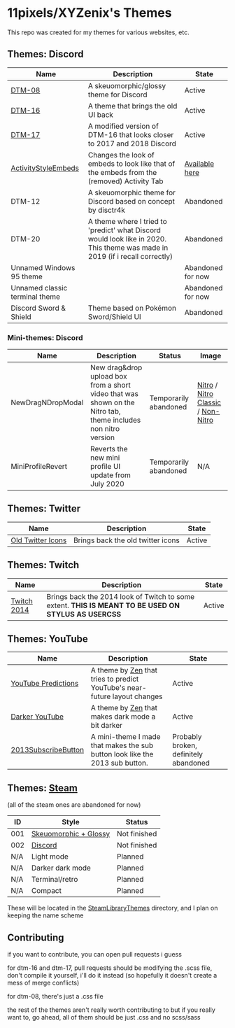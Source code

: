 # 11pixels/XYZenix's Themes

This repo was created for my themes for various websites, etc.

## Themes: Discord

Name | Description  | State
-----|--------------|------
[DTM-08](https://github.com/XYZenix/DTM-08) | A skeuomorphic/glossy theme for Discord | Active
[DTM-16](https://github.com/XYZenix/DTM-16) | A theme that brings the old UI back | Active
[DTM-17](https://github.com/XYZenix/DTM-17) | A modified version of DTM-16 that looks closer to 2017 and 2018 Discord | Active
[ActivityStyleEmbeds](https://github.com/XYZenix/ActivityStyleEmbeds) | Changes the look of embeds to look like that of the embeds from the (removed) Activity Tab | [Available here](https://github.com/XYZenix/ActivityStyleEmbeds)
DTM-12 | A skeuomorphic theme for Discord based on concept by disctr4k | Abandoned
DTM-20 | A theme where I tried to 'predict' what Discord would look like in 2020. This theme was made in 2019 (if i recall correctly) | Abandoned
Unnamed Windows 95 theme | | Abandoned for now
Unnamed classic terminal theme | | Abandoned for now
Discord Sword & Shield | Theme based on Pokémon Sword/Shield UI | Abandoned

### Mini-themes: Discord

Name | Description | Status | Image
-----|-------------|--------|------
NewDragNDropModal | New drag&drop upload box from a short video that was shown on the Nitro tab, theme includes non nitro version | Temporarily abandoned | [Nitro](https://cdn.discordapp.com/attachments/581117911117070336/638606292843233310/unknown.png) / [Nitro Classic](https://cdn.discordapp.com/attachments/531523467636375554/590955254200401926/unknown.png) / [Non-Nitro](https://cdn.discordapp.com/attachments/531523467636375554/590955483863580682/unknown.png)
MiniProfileRevert | Reverts the new mini profile UI update from July 2020 | Temporarily abandoned | N/A

## Themes: Twitter

Name | Description | State
-----|-------------|------
[Old Twitter Icons](/Old-Twitter-Icons-2.0.css) | Brings back the old twitter icons | Active

## Themes: Twitch

Name | Description | State
-----|-------------|------
[Twitch 2014](/Twitch2014.css) | Brings back the 2014 look of Twitch to some extent. **THIS IS MEANT TO BE USED ON STYLUS AS USERCSS** | Active

## Themes: YouTube

Name | Description | State
-----|-------------|------
[YouTube Predictions](/YouTube-Predictions.css) | A theme by [Zen](https://github.com/iamthebeast87) that tries to predict YouTube's near-future layout changes | Active
[Darker YouTube](/Darker-YouTube.css) | A theme by [Zen](https://github.com/iamthebeast87) that makes dark mode a bit darker | Active
[2013SubscribeButton](/2013SubscribeButton.css) | A mini-theme I made that makes the sub button look like the 2013 sub button. | Probably broken, definitely abandoned

## Themes: [Steam](/SteamLibraryThemes/)
(all of the steam ones are abandoned for now)

ID | Style | Status
---|-------|-------
001 | [Skeuomorphic + Glossy](/SteamLibraryThemes/steam-theme-001.css) | Not finished
002 | [Discord](/SteamLibraryThemes/steam-theme-002.css) | Not finished
N/A | Light mode | Planned
N/A | Darker dark mode | Planned
N/A | Terminal/retro | Planned
N/A | Compact | Planned

These will be located in the [SteamLibraryThemes](/SteamLibraryThemes/) directory, and I plan on keeping the name scheme


## Contributing
if you want to contribute, you can open pull requests i guess

for dtm-16 and dtm-17, pull requests should be modifying the .scss file, don't compile it yourself, i'll do it instead (so hopefully it doesn't create a mess of merge conflicts)

for dtm-08, there's just a .css file

the rest of the themes aren't really worth contributing to but if you really want to, go ahead, all of them should be just .css and no scss/sass